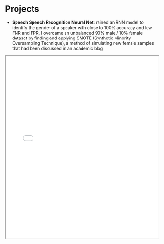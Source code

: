 # Projects

- **Speech Speech Recognition Neural Net**:
rained an RNN model to identify the gender of a speaker with close to 100% accuracy and low FNR and FPR, I overcame an unbalanced 90% male / 10% female dataset by finding and applying SMOTE (Synthetic Minority Oversampling Technique), a method of simulating new female samples that had been discussed in an academic blog
<iframe src="main/Dayan_Parker_Mini_Project_Presentation.pdf" width="100%" height="600px">
    This browser does not support PDFs. Please download the PDF to view it: 
    <a href="files/Dayan_Parker_Mini_Project_Presentation.pdf">Download PDF</a>.
</iframe>
